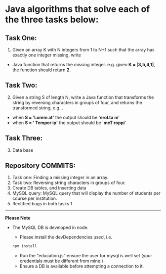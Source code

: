 #  Java algorithms that solve each of the three tasks below:

## Task One:
1. Given an array K with N integers from 1 to N+1 such that the array has exactly one integer missing, write

- Java function that returns the missing integer. e.g. given **K = [3,5,4,1]**, the function should return **2**.

## Task Two:
2. Given a string S of length N, write a Java function that transforms the string by reversing characters in groups of four, and returns the transformed string, e.g...

- when **S = 'Lorem at'** the output should be '**eroLta m**'
- when **S = ' Tempor ip'** the output should be '**meT roppi**'

## Task Three:
3. Data base

## Repository COMMITS:

1. Task one: Finding a missing integer in an array.
2. Task two: Reversing string characters in groups of four.
3. Create DB tables, and Inserting data
4. MySQL query: MySQL query that will display the number of students per course per institution.
5. Rectified bugs in both tasks 1.

****

**Please Note**
* The MySQL DB is developed in node.
    * Please install the devDependencies used,
    i.e.

    ```bash
    npm install
    ```
    * Run the \"education.js\" ensure the user for mysql is well set (your credentials must be different from mine.)
    * Ensure a DB is available before attempting a connection to it.